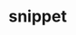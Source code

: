 # snippet

<script type="text/javascript" src="/plugins/semantic-ui/dist/semantic.js"></script>
<link rel="stylesheet" href="/plugins/semantic-ui/dist/semantic.css">
